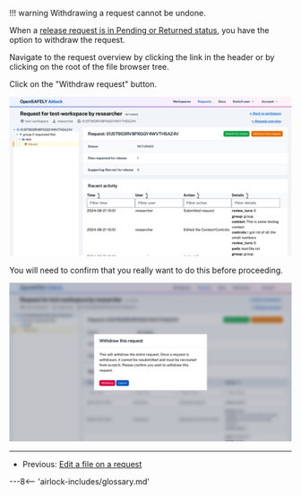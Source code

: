 !!! warning
    Withdrawing a request cannot be undone.


When a [release request is in Pending or Returned status](../explanation/workflow-and-permissions.md),
you have the option to withdraw the request.

Navigate to the request overview by clicking the link in the header or by clicking on the
root of the file browser tree.

Click on the "Withdraw request" button. 

![Withdraw request button](../screenshots/withdraw_request.png)

You will need to confirm that you really want to do this before proceeding.

![Withdraw request button](../screenshots/withdraw_request_modal.png)


---
* Previous: [Edit a file on a request](edit-file-on-request.md)

---8<-- 'airlock-includes/glossary.md'
